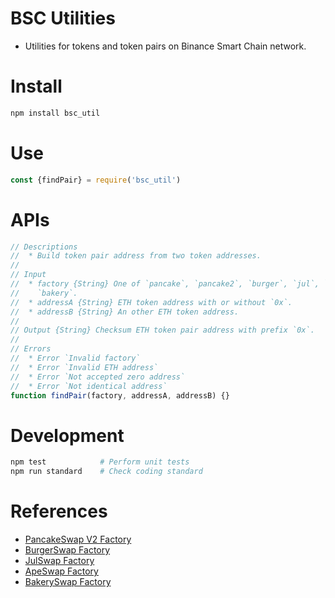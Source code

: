 # BSC Utilities

* Utilities for tokens and token pairs on Binance Smart Chain network.

# Install

```bash
npm install bsc_util
```

# Use

```js
const {findPair} = require('bsc_util')
```

# APIs

```js
// Descriptions
//  * Build token pair address from two token addresses.
//
// Input
//  * factory {String} One of `pancake`, `pancake2`, `burger`, `jul`, `ape`,
//    `bakery`.
//  * addressA {String} ETH token address with or without `0x`.
//  * addressB {String} An other ETH token address.
//
// Output {String} Checksum ETH token pair address with prefix `0x`.
//
// Errors
//  * Error `Invalid factory`
//  * Error `Invalid ETH address`
//  * Error `Not accepted zero address`
//  * Error `Not identical address`
function findPair(factory, addressA, addressB) {}
```

# Development

```bash
npm test            # Perform unit tests
npm run standard    # Check coding standard
```

# References

* [PancakeSwap V2 Factory](https://github.com/pancakeswap/pancake-swap-core/blob/3b214306770e86bc3a64e67c2b5bdb566b4e94a7/contracts/PancakeFactory.sol)
* [BurgerSwap Factory](https://github.com/burgerswap-org/burgerswap-core/blob/2ca32d36cff76d28be40a1b089ab651e65f7f2b0/contracts/DemaxFactory.sol)
* [JulSwap Factory](https://github.com/JustLiquidity/swapliquidity/blob/5747373edfcb0d3b04f6531a6cb5b16811229649/contracts/bscswap/BSCswapFactory.sol)
* [ApeSwap Factory](https://github.com/ApeSwapFinance/apeswap-swap-core/blob/9a51c4906606ad8974cabaa3aaf474af4618d0e5/contracts/ApeFactory.sol)
* [BakerySwap Factory](https://github.com/BakeryProject/bakery-swap-core/blob/904f7dc210ed45f30b602068efc94b277d01fa0e/contracts/BakerySwapFactory.sol)
